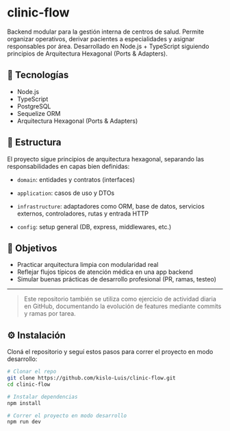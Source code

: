 # clinic-flow
Backend modular para la gestión interna de centros de salud. Permite organizar operativos, derivar pacientes a especialidades y asignar responsables por área. Desarrollado en Node.js + TypeScript siguiendo principios de Arquitectura Hexagonal (Ports &amp; Adapters).

## 🚀 Tecnologías

- Node.js
- TypeScript
- PostgreSQL
- Sequelize ORM
- Arquitectura Hexagonal (Ports & Adapters)

## 📐 Estructura

El proyecto sigue principios de arquitectura hexagonal, separando las responsabilidades en capas bien definidas:

- `domain`: entidades y contratos (interfaces)
- `application`: casos de uso y DTOs
- `infrastructure`: adaptadores como ORM, base de datos, servicios externos, controladores, rutas y entrada HTTP

- `config`: setup general (DB, express, middlewares, etc.)

## 🎯 Objetivos

- Practicar arquitectura limpia con modularidad real
- Reflejar flujos típicos de atención médica en una app backend
- Simular buenas prácticas de desarrollo profesional (PR, ramas, testeo)

---

> Este repositorio también se utiliza como ejercicio de actividad diaria en GitHub, documentando la evolución de features mediante commits y ramas por tarea.

## ⚙️ Instalación

Cloná el repositorio y seguí estos pasos para correr el proyecto en modo desarrollo:

```bash
# Clonar el repo
git clone https://github.com/kislo-Luis/clinic-flow.git
cd clinic-flow

# Instalar dependencias
npm install

# Correr el proyecto en modo desarrollo
npm run dev
